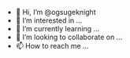 - 👋 Hi, I’m @ogsugeknight
- 👀 I’m interested in ...
- 🌱 I’m currently learning ...
- 💞️ I’m looking to collaborate on ...
- 📫 How to reach me ...

<!---
ogsugeknight/ogsugeknight is a ✨ special ✨ repository because its `README.md` (this file) appears on your GitHub profile.
You can click the Preview link to take a look at your changes.
--->
